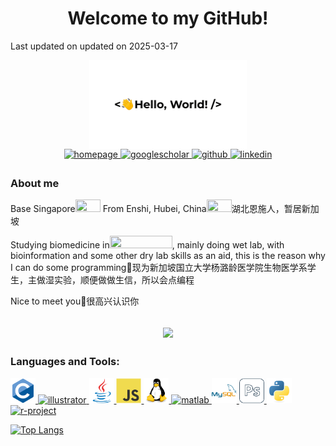 # <div align="center">Welcome to my GitHub!</div>

<!-- other content -->

Last updated on updated on 2025-03-17

<!-- other content -->
 
<div align="center">
<img src="./greetings.gif" align="center" style="width: 50%" />
</div> 

<div align="center">
<a href="https://lingweilyu.github.io/" target="_blank">
<img src=https://img.shields.io/badge/homepage-%23071D49?&style=for-the-badge&logo=homeassistantcommunitystore&logoColor=white alt=homepage style="margin-bottom: 5px;" />
</a>
<a href="https://scholar.google.com/citations?user=am5KtrcAAAAJ" target="_blank">
<img src=https://img.shields.io/badge/googlescholar-%230F9D58?&style=for-the-badge&logo=googlescholar&logoColor=white alt=googlescholar style="margin-bottom: 5px;" />
</a>
<a href="https://github.com/lingweilyu" target="_blank">
<img src=https://img.shields.io/badge/github-%2324292e.svg?&style=for-the-badge&logo=github&logoColor=white alt=github style="margin-bottom: 5px;" />
</a>
<a href="https://www.linkedin.com/in/lingwei-lyu-2bb940332/" target="_blank">
<img src=https://img.shields.io/badge/linkedin-%231E77B5.svg?&style=for-the-badge&logo=linkedin&logoColor=white alt=linkedin style="margin-bottom: 5px;" />
</a>
</div> 

### About me
Base Singapore<img src="https://emojis.wiki/thumbs/emojis/singapore.webp" width="40" height="20"/> From Enshi, Hubei, China<img src="https://emojis.wiki/thumbs/emojis/china.webp" width="40" height="20"/>湖北恩施人，暂居新加坡

Studying biomedicine in[<img src="https://medicine.nus.edu.sg/graduatestudies/wp-content/uploads/sites/16/2023/05/NUS-Med-Logo-Landscape-01-final.png" width="100" height="20"/>](https://medicine.nus.edu.sg), mainly doing wet lab, with bioinformation and some other dry lab skills as an aid, this is the reason why I can do some programming🔬现为新加坡国立大学杨潞龄医学院生物医学系学生，主做湿实验，顺便做做生信，所以会点编程

Nice to meet you🤝很高兴认识你

<h2 align>

<h2 align>

<h2 align>

<p align="center">
  <img width="400" src="https://starecat.com/content/wp-content/uploads/when-your-program-is-a-complete-mess-but-it-does-its-job-pigeon-flying.jpg" />
</p>
<h3 align="left">Languages and Tools:</h3>
<p align="left"> <a href="https://www.cprogramming.com/" target="_blank" rel="noreferrer"> <img src="https://raw.githubusercontent.com/devicons/devicon/master/icons/c/c-original.svg" alt="c" width="40" height="40"/> </a> <a href="https://www.adobe.com/in/products/illustrator.html" target="_blank" rel="noreferrer"> <img src="https://www.vectorlogo.zone/logos/adobe_illustrator/adobe_illustrator-icon.svg" alt="illustrator" width="40" height="40"/> </a> <a href="https://www.java.com" target="_blank" rel="noreferrer"> <img src="https://raw.githubusercontent.com/devicons/devicon/master/icons/java/java-original.svg" alt="java" width="40" height="40"/> </a> <a href="https://developer.mozilla.org/en-US/docs/Web/JavaScript" target="_blank" rel="noreferrer"> <img src="https://raw.githubusercontent.com/devicons/devicon/master/icons/javascript/javascript-original.svg" alt="javascript" width="40" height="40"/> </a> <a href="https://www.linux.org/" target="_blank" rel="noreferrer"> <img src="https://raw.githubusercontent.com/devicons/devicon/master/icons/linux/linux-original.svg" alt="linux" width="40" height="40"/> </a> <a href="https://www.mathworks.com/" target="_blank" rel="noreferrer"> <img src="https://upload.wikimedia.org/wikipedia/commons/2/21/Matlab_Logo.png" alt="matlab" width="40" height="40"/> </a> <a href="https://www.mysql.com/" target="_blank" rel="noreferrer"> <img src="https://raw.githubusercontent.com/devicons/devicon/master/icons/mysql/mysql-original-wordmark.svg" alt="mysql" width="40" height="40"/> </a> <a href="https://www.photoshop.com/en" target="_blank" rel="noreferrer"> <img src="https://raw.githubusercontent.com/devicons/devicon/master/icons/photoshop/photoshop-line.svg" alt="photoshop" width="40" height="40"/> </a> <a href="https://www.python.org" target="_blank" rel="noreferrer"> <img src="https://raw.githubusercontent.com/devicons/devicon/master/icons/python/python-original.svg" alt="python" width="40" height="40"/> </a> <a href="https://www.r-project.org" target="_blank" rel="noreferrer"> <img src="https://www.r-project.org/Rlogo.png" alt="r-project" width="40" height="40"/> </p>

[![Top Langs](https://github-readme-stats.vercel.app/api/top-langs/?username=lingweilyu)](https://github.com/anuraghazra/github-readme-stats)
<!--
**lingweilyu/lingweilyu** is a ✨ _special_ ✨ repository because its `README.md` (this file) appears on your GitHub profile.
Here are some ideas to get you started:

- 🔭 I’m currently working on ...
- 🌱 I’m currently learning ...
- 👯 I’m looking to collaborate on ...
- 🤔 I’m looking for help with ...
- 💬 Ask me about ...
- 📫 How to reach me: ...
- 😄 Pronouns: ...
- ⚡ Fun fact: ...
-->
